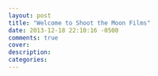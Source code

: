 ```yaml
---
layout: post
title: "Welcome to Shoot the Moon Films"
date: 2013-12-18 22:10:16 -0500
comments: true
cover: 
description: 
categories: 
---
```

